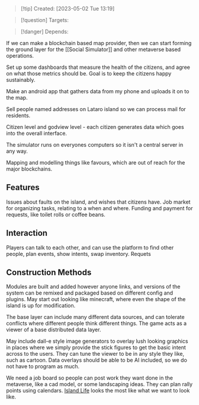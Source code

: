 
>[!tip] Created: [2023-05-02 Tue 13:19]

>[!question] Targets: 

>[!danger] Depends: 

If we can make a blockchain based map provider, then we can start forming the ground layer for the [[Social Simulator]] and other metaverse based operations.

Set up some dashboards that measure the health of the citizens, and agree on what those metrics should be.  Goal is to keep the citizens happy sustainably.

Make an android app that gathers  data from my phone and uploads it on to the map.

Sell people named addresses on Lataro island so we can process mail for residents.

Citizen level and godview level - each citizen generates data which goes into the overall interface.

The simulator runs on everyones computers so it isn't a central server in any way.

Mapping and modelling things like favours, which are out of reach for the major blockchains.

## Features
Issues about faults on the island, and wishes that citizens have.
Job market for organizing tasks, relating to a when and where.
Funding and payment for requests, like toilet rolls or coffee beans.


## Interaction
Players can talk to each other, and can use the platform to find other people, plan events, show intents, swap inventory.  Requets

## Construction Methods
Modules are built and added however anyone links, and versions of the system can be remixed and packaged based on different config and plugins.  May start out looking like minecraft, where even the shape of the island is up for modification.

The base layer can include many different data sources, and can tolerate conflicts where different people think different things.  The game acts as a viewer of a base distributed data layer.

May include dall-e style image generators to overlay lush looking graphics in places where we simply provide the stick figures to get the basic intent across to the users.  They can tune the viewer to be in any style they like, such as cartoon.  Data overlays should be able to be AI included, so we do not have to program as much.

We need a job board so people can post work they want done in the metaverse, like a cad model, or some landscaping ideas.  They can plan rally points using calendars. [Island Life](https://islandersconsole.com/) looks the most like what we want to look like.